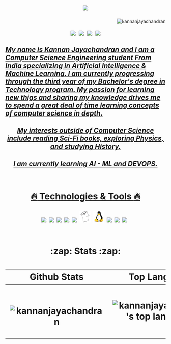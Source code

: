 <html>

<body>

<h1 align="center">

<a href="https://git.io/typing-svg">

<img src="https://readme-typing-svg.herokuapp.com/?lines=Hello,+There!+👋;This+is+Kannan....;Nice+to+meet+you!&center=true&size=30"/>

</a>

</h1> 
    <p align="right">
    <img src="https://komarev.com/ghpvc/?username=kannanjayachandran&label=Profile%20views&color=0e75b6&style=flat"alt="kannanjayachandran"/>
    </p>

<h4 align="center">

[<img src="https://img.icons8.com/color/48/000000/twitter.png" width="5%"/>](https://twitter.com/kannanj362) &nbsp; [<img src="https://img.icons8.com/color/48/000000/linkedin.png" width="5%"/>](https://www.linkedin.com/in/kannan-j-976502223/) &nbsp; [<img src="https://img.icons8.com/fluent/48/000000/instagram-new.png" width="5%"/>](https://www.instagram.com/kannan.jayachandran/) &nbsp; <a href="mailto:kannanjayachandran3000@gmail.com"> <img src="https://img.icons8.com/fluent/48/000000/gmail.png" width="5%"/> 

</h4>

<h2 style= align="center"><i>  My name is Kannan Jayachandran and I am a Computer Science Engineering student 
From India specializing in Artificial Intelligence & Machine Learning. I am currently progressing through the third year of my Bachelor's degree in Technology program. My passion for learning new thigs and sharing my knowledge
drives me to spend a great deal of time learning concepts
of computer science in depth.  </i>

</h2>


<h2 align="center"><i> My interests outside of Computer Science include reading Sci-Fi books,
 exploring Physics, and studying History.</i>
 
 </h2>

<h2 align="center"> <i>I am currently learning AI - ML and DEVOPS.</i> </h2>

 <br>
 
<h1 align="center" >

:fire: Technologies & Tools :fire:

</h1>
 
<div align="center" class="tools">

[<img src="https://img.icons8.com/color/48/000000/c-programming.png" width="7%"/>](https://devdocs.io/c/) &nbsp;[<img src="https://github.com/get-icon/geticon/raw/master/icons/c-plusplus.svg" width="6%"/>](https://www.w3.org/TR/html5) &nbsp;[<img src="https://img.icons8.com/color/96/000000/java-coffee-cup-logo--v1.png" width="9%"/>](https://www.w3.org/TR/html5) &nbsp;[<img src="https://github.com/get-icon/geticon/raw/master/icons/python.svg" width="7%"/>](https://www.w3.org/TR/html5) &nbsp;[<img src="https://img.icons8.com/external-becris-flat-becris/64/000000/external-r-data-science-becris-flat-becris.png" width="7%" />](https://www.w3.org/TR/html5) &nbsp;[<img src="go.png" width="7%"/>](https://www.w3.org/TR/html5) &nbsp;[<img src="https://raw.githubusercontent.com/devicons/devicon/master/icons/linux/linux-original.svg" width="7%"/>](https://www.w3.org/TR/html5) &nbsp;[<img src="https://img.icons8.com/color/96/000000/google-cloud.png" width="7%" />](https://www.w3.org/TR/html5) &nbsp;[<img src="https://img.icons8.com/fluency/48/000000/jupyter.png" width="7%"/>](https://www.w3.org/TR/html5) &nbsp;[<img src="https://github.com/get-icon/geticon/raw/master/icons/git-icon.svg" width="7%"/>](https://www.w3.org/TR/html5) &nbsp;

</div>

 <br>
 
 <h1 align="center">
:zap: Stats  :zap:

 </h1>
 
 <h1 align="center">
 
|   Github Stats    |   Top Languages             |
|    -----------    |   -----------------------   |
| <p>&nbsp;<img align="center" src="https://github-readme-stats.vercel.app/api?username=kannanjayachandran&show_icons=true&theme=radical" alt="kannanjayachandran" /></p> | ![kannanjayachandran's top languages](https://github-readme-stats.vercel.app/api/top-langs/?username=kannanjayachandran&langs_count=12&show_icons=true&title_color=f6c32c&icon_color=f6c32c&text_color=9f9f9f&bg_color=151515&count_private=true&layout=compact) |

 </h1>
 
  </body>
    
</html>

